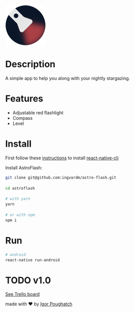 ![AstroFlash](./icon_rm.png "AstroFlash")

Description
===
A simple app to help you along with your nightly stargazing.

Features
===
* Adjustable red flashlight
* Compass
* Level

Install
===
First follow these [instructions](https://facebook.github.io/react-native/docs/getting-started.html#installing-dependencies) to install [react-native-cli](https://facebook.github.io/react-native/docs/getting-started.html#installing-dependencies)

Install AstroFlash:
```bash
git clone git@github.com:ingvardm/astro-flash.git

cd astroflash

# with yarn
yarn

# or with npm
npm i
```

Run
===
```bash
# android
react-native run-android
```

TODO v1.0
===
[See Trello board](https://trello.com/b/tnCgIkXb/astroflash)


made with ❤️ by [Igor Poughatch](https://github.com/ingvardm)
